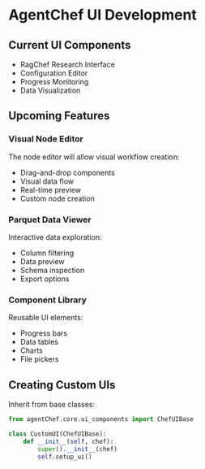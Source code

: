 # AgentChef UI Development

## Current UI Components

- RagChef Research Interface
- Configuration Editor
- Progress Monitoring
- Data Visualization

## Upcoming Features

### Visual Node Editor
The node editor will allow visual workflow creation:
- Drag-and-drop components
- Visual data flow
- Real-time preview
- Custom node creation

### Parquet Data Viewer
Interactive data exploration:
- Column filtering
- Data preview
- Schema inspection
- Export options

### Component Library
Reusable UI elements:
- Progress bars
- Data tables
- Charts
- File pickers

## Creating Custom UIs

Inherit from base classes:
```python
from agentChef.core.ui_components import ChefUIBase

class CustomUI(ChefUIBase):
    def __init__(self, chef):
        super().__init__(chef)
        self.setup_ui()
```
